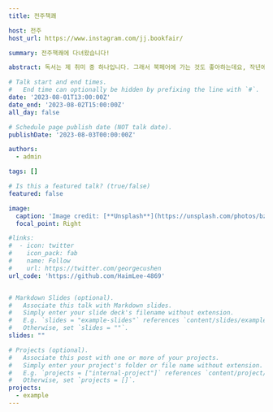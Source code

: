 ```yaml
---
title: 전주책쾌

host: 전주
host_url: https://www.instagram.com/jj.bookfair/

summary: 전주책쾌에 다녀왔습니다!

abstract: 독서는 제 취미 중 하나입니다. 그래서 북페어에 가는 것도 좋아하는데요, 작년에는 전주에서 열리는 북페어인 '전주책쾌'에 다녀왔습니다! 다양한 독립출판 작가분들과 함께 이야기를 나눌 수 있었던 경험은 정말 즐거웠던 기억으로 남아있습니다!

# Talk start and end times.
#   End time can optionally be hidden by prefixing the line with `#`.
date: '2023-08-01T13:00:00Z'
date_end: '2023-08-02T15:00:00Z'
all_day: false

# Schedule page publish date (NOT talk date).
publishDate: '2023-08-03T00:00:00Z'

authors:
  - admin

tags: []

# Is this a featured talk? (true/false)
featured: false

image:
  caption: 'Image credit: [**Unsplash**](https://unsplash.com/photos/bzdhc5b3Bxs)'
  focal_point: Right

#links:
#  - icon: twitter
#    icon_pack: fab
#    name: Follow
#    url: https://twitter.com/georgecushen
url_code: 'https://github.com/HaimLee-4869'


# Markdown Slides (optional).
#   Associate this talk with Markdown slides.
#   Simply enter your slide deck's filename without extension.
#   E.g. `slides = "example-slides"` references `content/slides/example-slides.md`.
#   Otherwise, set `slides = ""`.
slides: ""

# Projects (optional).
#   Associate this post with one or more of your projects.
#   Simply enter your project's folder or file name without extension.
#   E.g. `projects = ["internal-project"]` references `content/project/deep-learning/index.md`.
#   Otherwise, set `projects = []`.
projects:
  - example
---
```

